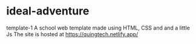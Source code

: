 # ideal-adventure

template-1
A school web template made using HTML, CSS and and a little Js
The site is hosted at https://quingtech.netlify.app/
